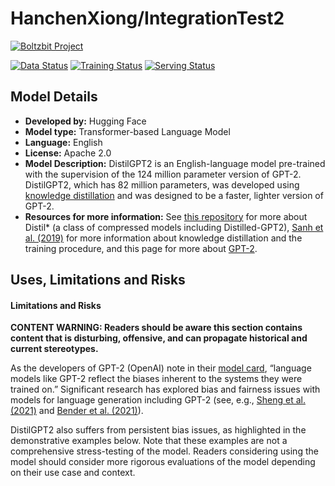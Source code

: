 # HanchenXiong/IntegrationTest2 

[![Boltzbit Project](https://img.shields.io/badge/Boltzbit-Project-blueviolet?style=for-the-badge)](https://demo.platform.boltzbit.com/demo-user/HanchenXiong/IntegrationTest2)

[![Data Status](http://demo.platform.boltzbit.com/github-service/api/v1/cubes/status/data?repositoryOwnerPlusName=HanchenXiong/IntegrationTest2&token=PUBLIC)](https://demo.platform.boltzbit.com/demo-user/HanchenXiong/IntegrationTest2?tab=Dataset)
[![Training Status](http://demo.platform.boltzbit.com/github-service/api/v1/cubes/status/train?repositoryOwnerPlusName=HanchenXiong/IntegrationTest2&token=PUBLIC)](https://demo.platform.boltzbit.com/demo-user/HanchenXiong/IntegrationTest2?tab=Training)
[![Serving Status](http://demo.platform.boltzbit.com/github-service/api/v1/cubes/status/serving?repositoryOwnerPlusName=HanchenXiong/IntegrationTest2&token=PUBLIC)](https://demo.platform.boltzbit.com/demo-user/HanchenXiong/IntegrationTest2?tab=Deployment)


## Model Details

- **Developed by:** Hugging Face
- **Model type:** Transformer-based Language Model
- **Language:** English
- **License:** Apache 2.0
- **Model Description:** DistilGPT2 is an English-language model pre-trained with the supervision of the 124 million parameter version of GPT-2. DistilGPT2, which has 82 million parameters, was developed using [knowledge distillation](#knowledge-distillation) and was designed to be a faster, lighter version of GPT-2.
- **Resources for more information:** See [this repository](https://github.com/huggingface/transformers/tree/main/examples/research_projects/distillation) for more about Distil\* (a class of compressed models including Distilled-GPT2), [Sanh et al. (2019)](https://arxiv.org/abs/1910.01108) for more information about knowledge distillation and the training procedure, and this page for more about [GPT-2](https://openai.com/blog/better-language-models/).

## Uses, Limitations and Risks

#### Limitations and Risks



**CONTENT WARNING: Readers should be aware this section contains content that is disturbing, offensive, and can propagate historical and current stereotypes.**

As the developers of GPT-2 (OpenAI) note in their [model card](https://github.com/openai/gpt-2/blob/master/model_card.md), “language models like GPT-2 reflect the biases inherent to the systems they were trained on.” Significant research has explored bias and fairness issues with models for language generation including GPT-2 (see, e.g., [Sheng et al. (2021)](https://aclanthology.org/2021.acl-long.330.pdf) and [Bender et al. (2021)](https://dl.acm.org/doi/pdf/10.1145/3442188.3445922)). 

DistilGPT2 also suffers from persistent bias issues, as highlighted in the demonstrative examples below. Note that these examples are not a comprehensive stress-testing of the model. Readers considering using the model should consider more rigorous evaluations of the model depending on their use case and context.
